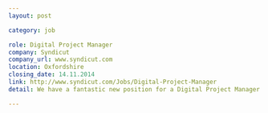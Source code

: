 ```yaml
---
layout: post

category: job

role: Digital Project Manager
company: Syndicut
company_url: www.syndicut.com
location: Oxfordshire
closing_date: 14.11.2014
link: http://www.syndicut.com/Jobs/Digital-Project-Manager
detail: We have a fantastic new position for a Digital Project Manager to join our award winning Digital Design studio. We stand for entrepreneurial creativity and original ideas that drive business success within Entertainment, Consumer & B2B markets.

---
```

